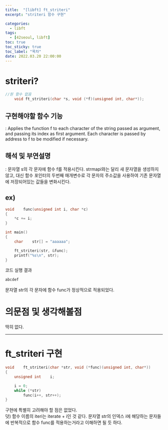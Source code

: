 ```yaml
---
title:  "[libft] ft_striteri"
excerpt: "striteri 함수 구현"

categories:
  - libft
tags:
  - [42seoul, libft]
toc: true
toc_sticky: true
toc_label: "목차"
date: 2022.03.20 22:00:00
---
```


# striteri?

```c
//원 함수 없음
    void ft_striteri(char *s, void (*f)(unsigned int, char*));
```

## 구현해야할 함수 기능    
:  Applies the function f to each character of the string passed as argument, and passing its index as first argument. Each character is passed by address to f to be modified if necessary.    

## 해석 및 부연설명    
:  문자열 s의 각 문자에 함수 f를 적용시킨다. strmapi와는 달리 새 문자열을 생성하지 않고, 대신 함수 포인터의 두번째 매개변수로 각 문자의 주소값을 사용하여 기존 문자열에 저장되어있는 값들을 변화시킨다.    

## ex)    
```c
void	func(unsigned int i, char *c)
{
	*c += i;
}

int	main()
{
	char	str[] = "aaaaaa";

	ft_striteri(str, &func);
	printf("%s\n", str);
}

```
코드 실행 결과
```c
abcdef
```
문자열 str의 각 문자에 함수 func가 정상적으로 적용되었다.    

# 의문점 및 생각해볼점    
딱히 없다.    

***

# ft_striteri 구현

```c
void	ft_striteri(char *str, void (*func)(unsigned int, char*))
{
	unsigned int	i;

	i = 0;
	while (*str)
		func(i++, str++);
}

```
구현에 특별히 고려해야 할 점은 없었다.    
덧) 함수 이름의 iteri는 iterate + i인 것 같다. 문자열 str의 인덱스 i에 해당하는 문자들에 반복적으로 함수 func를 적용하는거라고 이해하면 될 듯 하다.    

